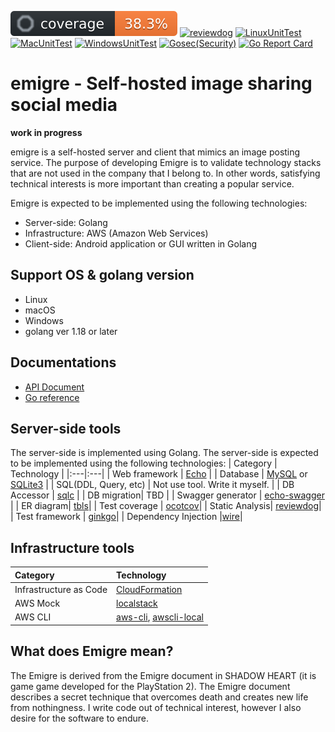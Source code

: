 ![Coverage](https://raw.githubusercontent.com/nao1215/octocovs-central-repo/main/badges/nao1215/emigre/coverage.svg)
[![reviewdog](https://github.com/nao1215/emigre/actions/workflows/reviewdog.yml/badge.svg)](https://github.com/nao1215/emigre/actions/workflows/reviewdog.yml)
[![LinuxUnitTest](https://github.com/nao1215/emigre/actions/workflows/linux_test.yml/badge.svg)](https://github.com/nao1215/emigre/actions/workflows/linux_test.yml)
[![MacUnitTest](https://github.com/nao1215/emigre/actions/workflows/mac_test.yml/badge.svg)](https://github.com/nao1215/emigre/actions/workflows/mac_test.yml)
[![WindowsUnitTest](https://github.com/nao1215/emigre/actions/workflows/windows_test.yml/badge.svg)](https://github.com/nao1215/emigre/actions/workflows/windows_test.yml)
[![Gosec(Security)](https://github.com/nao1215/emigre/actions/workflows/security.yml/badge.svg)](https://github.com/nao1215/emigre/actions/workflows/security.yml)
[![Go Report Card](https://goreportcard.com/badge/github.com/nao1215/emigre)](https://goreportcard.com/report/github.com/nao1215/emigre)

# emigre - Self-hosted image sharing social media
**work in progress**  
  
emigre is a self-hosted server and client that mimics an image posting service. The purpose of developing Emigre is to validate technology stacks that are not used in the company that I belong to. In other words, satisfying technical interests is more important than creating a popular service.

Emigre is expected to be implemented using the following technologies:
- Server-side: Golang
- Infrastructure: AWS (Amazon Web Services)
- Client-side: Android application or GUI written in Golang

## Support OS & golang version
- Linux 
- macOS
- Windows
- golang ver 1.18 or later

## Documentations
- [API Document](https://nao1215.github.io/emigre/index.html)
- [Go reference](https://pkg.go.dev/github.com/nao1215/emigre)

## Server-side tools
The server-side is implemented using Golang. The server-side is expected to be implemented using the following technologies:
| Category | Technology |
|:---|:---|
| Web framework | [Echo](https://echo.labstack.com/) |
| Database | [MySQL](https://www.mysql.com/) or [SQLite3](https://www.sqlite.org/index.html) |
| SQL(DDL, Query, etc) | Not use tool. Write it myself. |
| DB Accessor | [sqlc](https://github.com/kyleconroy/sqlc) |
| DB migration| TBD |
| Swagger generator | [echo-swagger](https://github.com/swaggo/echo-swagger) |
| ER diagram| [tbls](https://github.com/k1LoW/tbls)|
| Test coverage | [ocotcov](https://github.com/k1LoW/octocov)|
| Static Analysis| [reviewdog](https://github.com/reviewdog/reviewdog)|
| Test framework | [ginkgo](https://github.com/onsi/ginkgo)|
| Dependency Injection |[wire](https://github.com/google/wire)|

## Infrastructure tools
| Category | Technology |
|:---|:---|
| Infrastructure as Code | [CloudFormation](https://aws.amazon.com/cloudformation/?nc1=h_ls) |
| AWS Mock| [localstack](https://localstack.cloud/)|
| AWS CLI| [aws-cli](https://github.com/aws/aws-cli), [awscli-local](https://github.com/localstack/awscli-local)|


## What does Emigre mean?
The Emigre is derived from the Emigre document in SHADOW HEART (it is game game developed for the PlayStation 2). The Emigre document describes a secret technique that overcomes death and creates new life from nothingness. I write code out of technical interest, however I also desire for the software to endure.